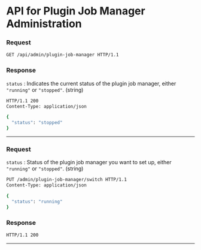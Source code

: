 # API for Plugin Job Manager Administration

<ApiPreamble verb="get" path="/admin/plugin-job-manager" />

### Request

```bash title="Example"
GET /api/admin/plugin-job-manager HTTP/1.1
```

### Response

`status`
: Indicates the current status of the plugin job manager, either `"running"` or `"stopped"`. (string)

```bash title="Example"
HTTP/1.1 200
Content-Type: application/json

{
  "status": "stopped"
}
```

---

<ApiPreamble verb="put" path="/admin/plugin-job-manager/switch" />

### Request

`status`
: Status of the plugin job manager you want to set up, either `"running"` or `"stopped"`. (string)

```bash title="Example"
PUT /admin/plugin-job-manager/switch HTTP/1.1
Content-Type: application/json

{
  "status": "running"
}
```

### Response

```bash title="Example"
HTTP/1.1 200
```

---
